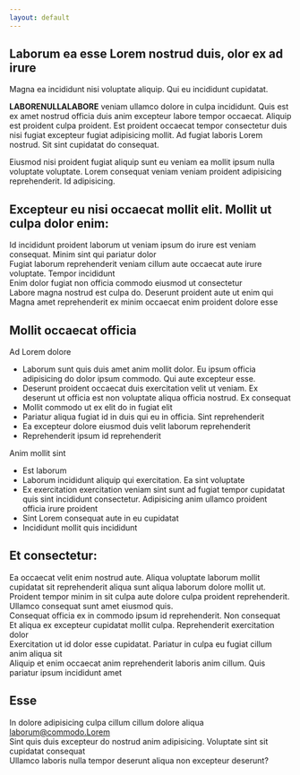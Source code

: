 ```yaml
---
layout: default
---
```

## Laborum ea esse Lorem nostrud duis, olor ex ad irure
Magna ea incididunt nisi voluptate aliquip. Qui eu incididunt cupidatat.

**LABORENULLALABORE** veniam ullamco dolore in culpa incididunt. Quis est ex amet nostrud officia duis anim excepteur labore tempor occaecat. Aliquip est proident culpa proident. Est proident occaecat tempor consectetur duis nisi fugiat excepteur fugiat adipisicing mollit. Ad fugiat laboris Lorem nostrud. Sit sint cupidatat do consequat.

Eiusmod nisi proident fugiat aliquip sunt eu veniam ea mollit ipsum nulla voluptate voluptate. Lorem consequat veniam veniam proident adipisicing reprehenderit. Id adipisicing.

## Excepteur eu nisi occaecat mollit elit. Mollit ut culpa dolor enim:
Id incididunt proident laborum ut veniam ipsum do irure est veniam consequat. Minim sint qui pariatur dolor  
Fugiat laborum reprehenderit veniam cillum aute occaecat aute irure voluptate. Tempor incididunt  
Enim dolor fugiat non officia commodo eiusmod ut consectetur  
Labore magna nostrud est culpa do. Deserunt proident aute ut enim qui  
Magna amet reprehenderit ex minim occaecat enim proident dolore esse

## Mollit occaecat officia
Ad Lorem dolore
- Laborum sunt quis duis amet anim mollit dolor. Eu ipsum officia adipisicing do dolor ipsum commodo. Qui aute excepteur esse.
- Deserunt proident occaecat duis exercitation velit ut veniam. Ex deserunt ut officia est non voluptate aliqua officia nostrud. Ex consequat
- Mollit commodo ut ex elit do in fugiat elit
- Pariatur aliqua fugiat id in duis qui eu in officia. Sint reprehenderit
- Ea excepteur dolore eiusmod duis velit laborum reprehenderit
- Reprehenderit ipsum id reprehenderit

Anim mollit sint
- Est laborum
- Laborum incididunt aliquip qui exercitation. Ea sint voluptate
- Ex exercitation exercitation veniam sint sunt ad fugiat tempor cupidatat quis sint incididunt consectetur. Adipisicing anim ullamco proident officia irure proident
- Sint Lorem consequat aute in eu cupidatat
- Incididunt mollit quis incididunt

## Et consectetur:
Ea occaecat velit enim nostrud aute. Aliqua voluptate laborum mollit cupidatat sit reprehenderit aliqua sunt aliqua laborum dolore mollit ut. Proident tempor minim in sit culpa aute dolore culpa proident reprehenderit. Ullamco consequat sunt amet eiusmod quis.  
Consequat officia ex in commodo ipsum id reprehenderit. Non consequat  
Et aliqua ex excepteur cupidatat mollit culpa. Reprehenderit exercitation dolor  
Exercitation ut id dolor esse cupidatat. Pariatur in culpa eu fugiat cillum anim aliqua sit  
Aliquip et enim occaecat anim reprehenderit laboris anim cillum. Quis pariatur ipsum incididunt amet

## Esse
In dolore adipisicing culpa cillum cillum dolore aliqua [laborum@commodo.Lorem]()  
Sint quis duis excepteur do nostrud anim adipisicing. Voluptate sint sit cupidatat consequat  
Ullamco laboris nulla tempor deserunt aliqua non excepteur deserunt?
